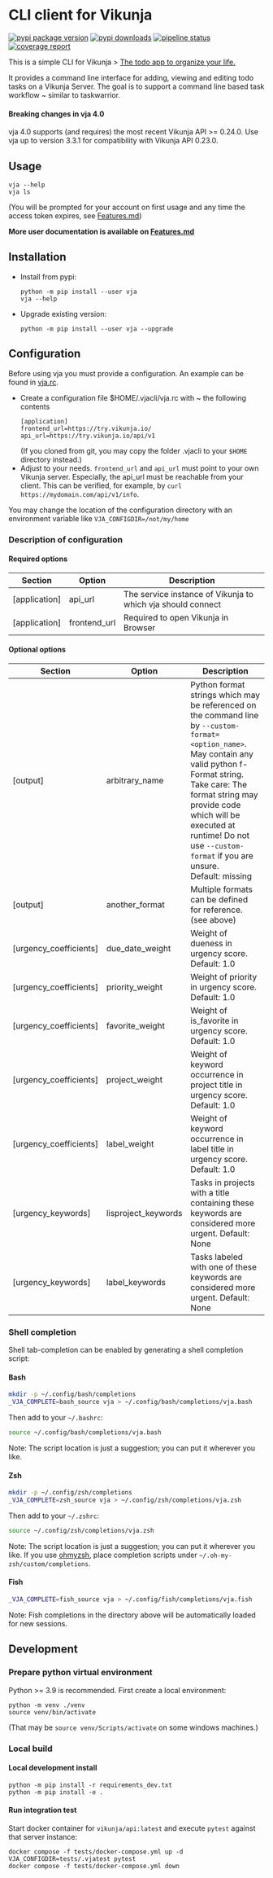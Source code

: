 # CLI client for Vikunja

[![pypi package version](https://img.shields.io/pypi/v/vja)](https://pypi.org/project/vja/)
[![pypi downloads](https://img.shields.io/pypi/dw/vja)](https://pypi.org/project/vja/)
[![pipeline status](https://gitlab.com/ce72/vja/badges/main/pipeline.svg)](https://gitlab.com/ce72/vja/-/pipelines)
[![coverage report](https://gitlab.com/ce72/vja/badges/main/coverage.svg)](https://gitlab.com/ce72/vja/commits/main)

This is a simple CLI for Vikunja > [The todo app to organize your life.](https://vikunja.io/)

It provides a command line interface for adding, viewing and editing todo tasks on a Vikunja Server.
The goal is to support a command line based task workflow ~ similar to taskwarrior.

#### Breaking changes in vja 4.0

vja 4.0 supports (and requires) the most recent Vikunja API >= 0.24.0.
Use vja up to version 3.3.1 for compatibility with Vikunja API 0.23.0.

## Usage

```shell
vja --help
vja ls
```

(You will be prompted for your account on first usage and any time the access token expires,
see [Features.md](https://gitlab.com/ce72/vja/-/blob/main/Features.md#login))

**More user documentation is available on [Features.md](https://gitlab.com/ce72/vja/-/blob/main/Features.md)**

## Installation

- Install from pypi:
  ```shell
  python -m pip install --user vja
  vja --help
  ```
- Upgrade existing version:
  ```shell
  python -m pip install --user vja --upgrade
  ```

## Configuration

Before using vja you must provide a configuration.
An example can be found in [vja.rc](https://gitlab.com/ce72/vja/-/blob/main/.vjacli/vja.rc).

- Create a configuration file $HOME/.vjacli/vja.rc with ~ the following contents
  ```shell
  [application]
  frontend_url=https://try.vikunja.io/
  api_url=https://try.vikunja.io/api/v1
  ```
  (If you cloned from git, you may copy the folder .vjacli to your `$HOME` directory instead.)
- Adjust to your needs.
  `frontend_url` and `api_url` must point to your own Vikunja server.
  Especially, the api_url must be reachable from your client. This can be verified, for example,
  by `curl https://mydomain.com/api/v1/info`.

You may change the location of the configuration directory with an environment variable
like `VJA_CONFIGDIR=/not/my/home`

### Description of configuration

#### Required options

| Section       | Option       | Description                                                 |
|---------------|--------------|-------------------------------------------------------------|
| [application] | api_url      | The service instance of Vikunja to which vja should connect |
| [application] | frontend_url | Required to open Vikunja in Browser                         |

#### Optional options

| Section                | Option              | Description                                                                                                                                                                                                                                                                                                  |
|------------------------|---------------------|--------------------------------------------------------------------------------------------------------------------------------------------------------------------------------------------------------------------------------------------------------------------------------------------------------------|
| [output]               | arbitrary_name      | Python format strings which may be referenced on the command line by `--custom-format=<option_name>`. May contain any valid python f-Format string.<br>Take care: The format string may provide code which will be executed at runtime! Do not use `--custom-format` if you are unsure.<br> Default: missing |
| [output]               | another_format      | Multiple formats can be defined for reference. (see above)                                                                                                                                                                                                                                                   |
| [urgency_coefficients] | due_date_weight     | Weight of dueness in urgency score. Default: 1.0                                                                                                                                                                                                                                                             |
| [urgency_coefficients] | priority_weight     | Weight of priority in urgency score. Default: 1.0                                                                                                                                                                                                                                                            |
| [urgency_coefficients] | favorite_weight     | Weight of is_favorite in urgency score. Default: 1.0                                                                                                                                                                                                                                                         |
| [urgency_coefficients] | project_weight      | Weight of keyword occurrence in project title in urgency score. Default: 1.0                                                                                                                                                                                                                                 |
| [urgency_coefficients] | label_weight        | Weight of keyword occurrence in label title in urgency score. Default: 1.0                                                                                                                                                                                                                                   |
| [urgency_keywords]     | lisproject_keywords | Tasks in projects with a title containing these keywords are considered more urgent. Default: None                                                                                                                                                                                                           |
| [urgency_keywords]     | label_keywords      | Tasks labeled with one of these keywords are considered more urgent. Default: None                                                                                                                                                                                                                           |

### Shell completion

Shell tab-completion can be enabled by generating a shell completion script:

#### Bash
```sh
mkdir -p ~/.config/bash/completions
_VJA_COMPLETE=bash_source vja > ~/.config/bash/completions/vja.bash
```
Then add to your `~/.bashrc`:
```sh
source ~/.config/bash/completions/vja.bash
```
Note: The script location is just a suggestion; you can put it wherever you like.

#### Zsh
```sh
mkdir -p ~/.config/zsh/completions
_VJA_COMPLETE=zsh_source vja > ~/.config/zsh/completions/vja.zsh
```
Then add to your `~/.zshrc`:
```sh
source ~/.config/zsh/completions/vja.zsh
```
Note: The script location is just a suggestion; you can put it wherever you like.
If you use [ohmyzsh](https://ohmyz.sh), place completion scripts under
`~/.oh-my-zsh/custom/completions`.

#### Fish
```sh
_VJA_COMPLETE=fish_source vja > ~/.config/fish/completions/vja.fish
```
Note: Fish completions in the directory above will be automatically loaded for new sessions.

## Development

### Prepare python virtual environment

Python >= 3.9 is recommended. First create a local environment:

```shell
python -m venv ./venv
source venv/bin/activate
```

(That may be `source venv/Scripts/activate` on some windows machines.)

### Local build

#### Local development install

```shell
python -m pip install -r requirements_dev.txt
python -m pip install -e .
```

#### Run integration test

Start docker container for `vikunja/api:latest` and execute `pytest` against that server instance:

```shell
docker compose -f tests/docker-compose.yml up -d
VJA_CONFIGDIR=tests/.vjatest pytest
docker compose -f tests/docker-compose.yml down
```

